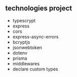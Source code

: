 ## technologies project

- typescrypt
- express
- cors
- express-async-errors
- bcryptjs
- jsonwebtoken
- dotenv
- prisma
- middlewares
- declare custom types
